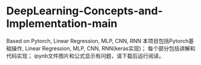 # DeepLearning-Concepts-and-Implementation-main
Based on Pytorch, Linear Regression, MLP, CNN, RNN  本项目包括Pytorch基础操作, Linear Regression, MLP, CNN, RNN(keras实现)；  每个部分包括讲解和代码实现；  ipynb文件图片和公式显示有问题，请下载后运行阅读。
